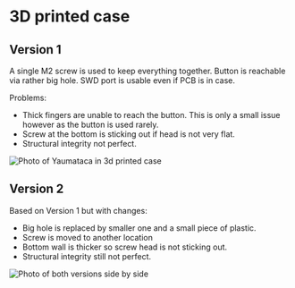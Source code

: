 # 3D printed case

## Version 1

A single M2 screw is used to keep everything together. Button is reachable via rather big hole.
SWD port is usable even if PCB is in case.

Problems:

* Thick fingers are unable to reach the button. This is only a small issue however as the button is used rarely.
* Screw at the bottom is sticking out if head is not very flat.
* Structural integrity not perfect.

![Photo of Yaumataca in 3d printed case](../doc/housing_v1.jpg)

## Version 2

Based on Version 1 but with changes:

* Big hole is replaced by smaller one and a small piece of plastic.
* Screw is moved to another location
* Bottom wall is thicker so screw head is not sticking out.
* Structural integrity still not perfect.

![Photo of both versions side by side](../doc/housing_v1_vs_v2.jpg)
